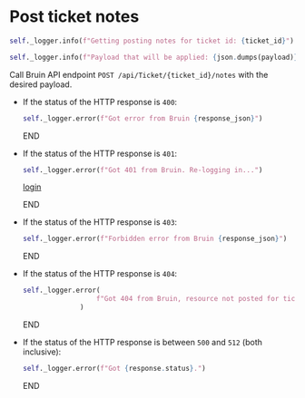 # Post ticket notes

```python
self._logger.info(f"Getting posting notes for ticket id: {ticket_id}")

self._logger.info(f"Payload that will be applied: {json.dumps(payload)}")
```

Call Bruin API endpoint `POST /api/Ticket/{ticket_id}/notes` with the desired payload.

* If the status of the HTTP response is `400`:
  ```python
  self._logger.error(f"Got error from Bruin {response_json}")
  ```
  END

* If the status of the HTTP response is `401`:
  ```python
  self._logger.error(f"Got 401 from Bruin. Re-logging in...")
  ```
  [login](../../clients/bruin_client/login.md)

  END

* If the status of the HTTP response is `403`:
  ```python
  self._logger.error(f"Forbidden error from Bruin {response_json}")
  ```
  END

* If the status of the HTTP response is `404`:
  ```python
  self._logger.error(
                    f"Got 404 from Bruin, resource not posted for ticket_id {ticket_id} with payload {payload}"
                )
  ```
  END

* If the status of the HTTP response is between `500` and `512` (both inclusive):
  ```python
  self._logger.error(f"Got {response.status}.")
  ```
  END